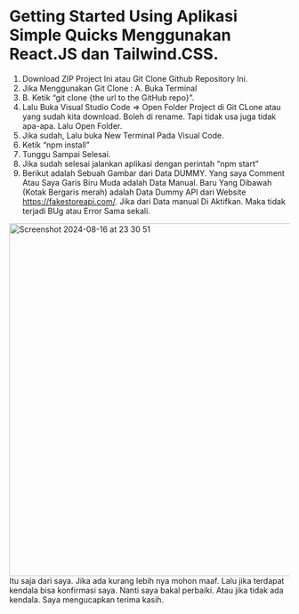 # Getting Started Using Aplikasi Simple Quicks Menggunakan React.JS dan Tailwind.CSS.

1. Download ZIP Project Ini atau Git Clone Github Repository Ini.
2. Jika Menggunakan Git Clone : A. Buka Terminal
3. B. Ketik “git clone {the url to the GitHub repo}”.
4. Lalu Buka Visual Studio Code  => Open Folder Project di Git CLone atau yang sudah kita download. Boleh di rename. Tapi tidak usa juga tidak apa-apa. Lalu Open Folder. 
5. Jika sudah, Lalu buka New Terminal Pada Visual Code. 
6. Ketik “npm install”
7. Tunggu Sampai Selesai.
8. Jika sudah selesai jalankan aplikasi dengan perintah “npm start”
9. Berikut adalah Sebuah Gambar dari Data DUMMY. Yang saya Comment Atau Saya Garis Biru Muda adalah Data Manual. Baru Yang Dibawah (Kotak Bergaris merah) adalah Data Dummy API dari Website https://fakestoreapi.com/. Jika dari Data manual Di Aktifkan. Maka tidak terjadi BUg atau Error Sama sekali.
<img width="635" alt="Screenshot 2024-08-16 at 23 30 51" src="https://github.com/user-attachments/assets/70a5e051-bc9e-4531-bb35-490efdba8911">
<br> Itu saja dari saya. Jika ada kurang lebih nya mohon maaf. Lalu jika terdapat kendala bisa konfirmasi saya. Nanti saya bakal perbaiki. Atau jika tidak ada kendala. Saya mengucapkan terima kasih.

